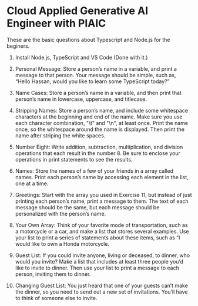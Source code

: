 # Cloud Applied Generative AI Engineer with PIAIC

These are the basic questions about Typescript and Node.js for the beginers.

1. Install Node.js, TypeScript and VS Code (Done with it.)
2. Personal Message: Store a person’s name in a variable, and print a message to that person. Your message should be simple, such as, “Hello Hassan, would you like to learn some TypeScript today?”

3. Name Cases: Store a person’s name in a variable, and then print that person’s name in lowercase, uppercase, and titlecase.

4. Stripping Names: Store a person’s name, and include some whitespace characters at the beginning and end of the name. Make sure you use each character combination, "\t" and "\n", at least once. Print the name once, so the whitespace around the name is displayed. Then print the name after striping the white spaces.

5. Number Eight: Write addition, subtraction, multiplication, and division operations that each result in the number 8. Be sure to enclose your operations in print statements to see the results.


6. Names: Store the names of a few of your friends in a array called names. Print each person’s name by accessing each element in the list, one at a time.

7. Greetings: Start with the array you used in Exercise 11, but instead of just printing each person’s name, print a message to them. The text of each message should be the same, but each message should be personalized with the person’s name.

8. Your Own Array: Think of your favorite mode of transportation, such as a motorcycle or a car, and make a list that stores several examples. Use your list to print a series of statements about these items, such as “I would like to own a Honda motorcycle.

9. Guest List: If you could invite anyone, living or deceased, to dinner, who would you invite? Make a list that includes at least three people you’d like to invite to dinner. Then use your list to print a message to each person, inviting them to dinner.

10. Changing Guest List: You just heard that one of your guests can’t make the dinner, so you need to send out a new set of invitations. You’ll have to think of someone else to invite.
